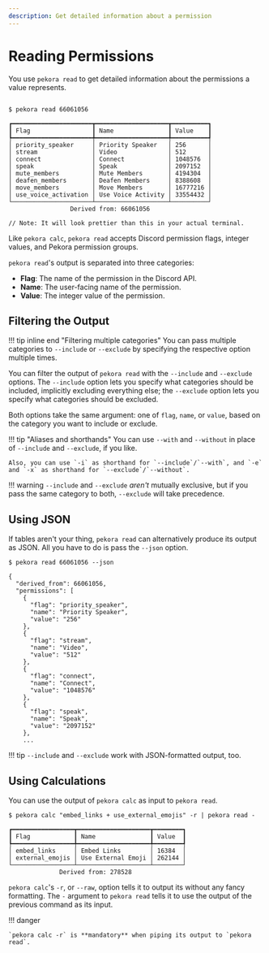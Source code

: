 ```yaml
---
description: Get detailed information about a permission
---
```


# Reading Permissions

You use `pekora read` to get detailed information about the permissions a value represents.

<div class="termy">

```console

$ pekora read 66061056

┏━━━━━━━━━━━━━━━━━━━━━━┳━━━━━━━━━━━━━━━━━━━━┳━━━━━━━━━━┓
┃ Flag                 ┃ Name               ┃ Value    ┃
┡━━━━━━━━━━━━━━━━━━━━━━╇━━━━━━━━━━━━━━━━━━━━╇━━━━━━━━━━┩
│ priority_speaker     │ Priority Speaker   │ 256      │
│ stream               │ Video              │ 512      │
│ connect              │ Connect            │ 1048576  │
│ speak                │ Speak              │ 2097152  │
│ mute_members         │ Mute Members       │ 4194304  │
│ deafen_members       │ Deafen Members     │ 8388608  │
│ move_members         │ Move Members       │ 16777216 │
│ use_voice_activation │ Use Voice Activity │ 33554432 │
└──────────────────────┴────────────────────┴──────────┘
                 Derived from: 66061056        
                 
// Note: It will look prettier than this in your actual terminal.

```

</div>

Like `pekora calc`, `pekora read` accepts Discord permission flags, integer values, and Pekora permission groups. 

`pekora read`'s output is separated into three categories:

- **Flag**: The name of the permission in the Discord API.
- **Name**: The user-facing name of the permission.
- **Value**: The integer value of the permission.


## Filtering the Output



!!! tip inline end "Filtering multiple categories"
    You can pass multiple categories to `--include` or `--exclude` by specifying the respective option multiple times.

You can filter the output of `pekora read` with the `--include` and `--exclude` options. The `--include` option
lets you specify what categories should be included, implicitly excluding everything else; the `--exclude` option
lets you specify what categories should be excluded.

Both options take the same argument: one of `flag`, `name`, or `value`, based on the category you want to include 
or exclude.

!!! tip "Aliases and shorthands"
    You can use `--with` and `--without` in place of `--include` and `--exclude`, if you like.

    Also, you can use `-i` as shorthand for `--include`/`--with`, and `-e` and `-x` as shorthand for `--exclude`/`--without`.

!!! warning
    `--include` and `--exclude` *aren't* mutually exclusive, but if you pass the same category to both, `--exclude`
    will take precedence.

## Using JSON

If tables aren't your thing, `pekora read` can alternatively produce its output as JSON. All you have to do is pass
the `--json` option.

<div class="termy">

```console
$ pekora read 66061056 --json

{
  "derived_from": 66061056,
  "permissions": [
    {
      "flag": "priority_speaker",
      "name": "Priority Speaker",
      "value": "256"
    },
    {
      "flag": "stream",
      "name": "Video",
      "value": "512"
    },
    {
      "flag": "connect",
      "name": "Connect",
      "value": "1048576"
    },
    {
      "flag": "speak",
      "name": "Speak",
      "value": "2097152"
    },
    ...
```

</div>

!!! tip
    `--include` and `--exclude` work with JSON-formatted output, too.

## Using Calculations

You can use the output of `pekora calc` as input to `pekora read`.

<div class="termy">

```console
$ pekora calc "embed_links + use_external_emojis" -r | pekora read -

┏━━━━━━━━━━━━━━━━━┳━━━━━━━━━━━━━━━━━━━━┳━━━━━━━━┓
┃ Flag            ┃ Name               ┃ Value  ┃
┡━━━━━━━━━━━━━━━━━╇━━━━━━━━━━━━━━━━━━━━╇━━━━━━━━┩
│ embed_links     │ Embed Links        │ 16384  │
│ external_emojis │ Use External Emoji │ 262144 │
└─────────────────┴────────────────────┴────────┘
              Derived from: 278528

```

</div>

`pekora calc`'s `-r`, or `--raw`, option tells it to output its without any fancy formatting. The `-` argument to 
`pekora read` tells it to use the output of the previous command as its input.

!!! danger

    `pekora calc -r` is **mandatory** when piping its output to `pekora read`.
